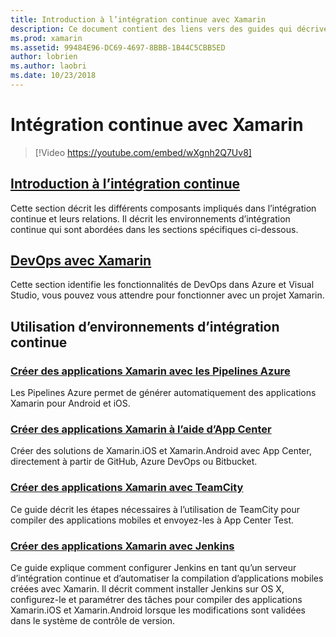 ```yaml
---
title: Introduction à l’intégration continue avec Xamarin
description: Ce document contient des liens vers des guides qui décrivent l’intégration continue avec Xamarin. Contenu lié fournit une vue d’ensemble de l’intégration continue et traite des Application Center Build TeamCity et Jenkins.
ms.prod: xamarin
ms.assetid: 99484E96-DC69-4697-8BBB-1B44C5CBB5ED
author: lobrien
ms.author: laobri
ms.date: 10/23/2018
---
```


# <a name="continuous-integration-with-xamarin"></a>Intégration continue avec Xamarin

> [!Video https://youtube.com/embed/wXgnh2Q7Uv8]

## <a name="introduction-to-continuous-integrationtoolsciintro-to-cimd"></a>[Introduction à l’intégration continue](~/tools/ci/intro-to-ci.md)

Cette section décrit les différents composants impliqués dans l’intégration continue et leurs relations. Il décrit les environnements d’intégration continue qui sont abordées dans les sections spécifiques ci-dessous.

## <a name="devops-with-xamarintoolscidevopsmd"></a>[DevOps avec Xamarin](~/tools/ci/devops.md)

Cette section identifie les fonctionnalités de DevOps dans Azure et Visual Studio, vous pouvez vous attendre pour fonctionner avec un projet Xamarin.

## <a name="working-with-continuous-integration-environments"></a>Utilisation d’environnements d’intégration continue

### <a name="build-xamarin-apps-with-azure-pipelineshttpsdocsmicrosoftcomazuredevopspipelineslanguagesxamarin"></a>[Créer des applications Xamarin avec les Pipelines Azure](https://docs.microsoft.com/azure/devops/pipelines/languages/xamarin/)

Les Pipelines Azure permet de générer automatiquement des applications Xamarin pour Android et iOS.

### <a name="build-xamarin-apps-using-app-centerhttpsdocsmicrosoftcomappcenterbuildxamarin"></a>[Créer des applications Xamarin à l’aide d’App Center](https://docs.microsoft.com/appcenter/build/xamarin/)

Créer des solutions de Xamarin.iOS et Xamarin.Android avec App Center, directement à partir de GitHub, Azure DevOps ou Bitbucket.

### <a name="build-xamarin-apps-with-teamcitytoolsciteamcitymd"></a>[Créer des applications Xamarin avec TeamCity](~/tools/ci/teamcity.md)

Ce guide décrit les étapes nécessaires à l’utilisation de TeamCity pour compiler des applications mobiles et envoyez-les à App Center Test.

### <a name="build-xamarin-apps-with-jenkinstoolscijenkins-walkthroughmd"></a>[Créer des applications Xamarin avec Jenkins](~/tools/ci/jenkins-walkthrough.md)

Ce guide explique comment configurer Jenkins en tant qu’un serveur d’intégration continue et d’automatiser la compilation d’applications mobiles créées avec Xamarin. Il décrit comment installer Jenkins sur OS X, configurez-le et paramétrer des tâches pour compiler des applications Xamarin.iOS et Xamarin.Android lorsque les modifications sont validées dans le système de contrôle de version.
